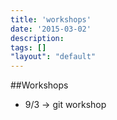 ```yaml
---
title: 'workshops'
date: '2015-03-02'
description:
tags: []
"layout": "default"
---
```

##Workshops
 - 9/3 -> git workshop
